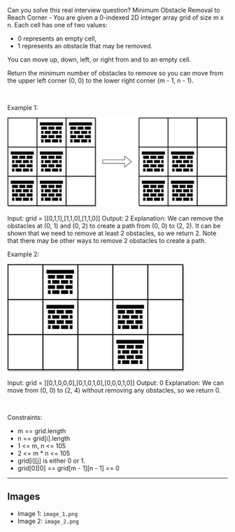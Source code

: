 Can you solve this real interview question? Minimum Obstacle Removal to Reach Corner - You are given a 0-indexed 2D integer array grid of size m x n. Each cell has one of two values:

 * 0 represents an empty cell,
 * 1 represents an obstacle that may be removed.

You can move up, down, left, or right from and to an empty cell.

Return the minimum number of obstacles to remove so you can move from the upper left corner (0, 0) to the lower right corner (m - 1, n - 1).

 

Example 1:

![Example 1](./image_1.png)


Input: grid = [[0,1,1],[1,1,0],[1,1,0]]
Output: 2
Explanation: We can remove the obstacles at (0, 1) and (0, 2) to create a path from (0, 0) to (2, 2).
It can be shown that we need to remove at least 2 obstacles, so we return 2.
Note that there may be other ways to remove 2 obstacles to create a path.


Example 2:

![Example 2](./image_2.png)


Input: grid = [[0,1,0,0,0],[0,1,0,1,0],[0,0,0,1,0]]
Output: 0
Explanation: We can move from (0, 0) to (2, 4) without removing any obstacles, so we return 0.


 

Constraints:

 * m == grid.length
 * n == grid[i].length
 * 1 <= m, n <= 105
 * 2 <= m * n <= 105
 * grid[i][j] is either 0 or 1.
 * grid[0][0] == grid[m - 1][n - 1] == 0

---

## Images

- Image 1: `image_1.png`
- Image 2: `image_2.png`

